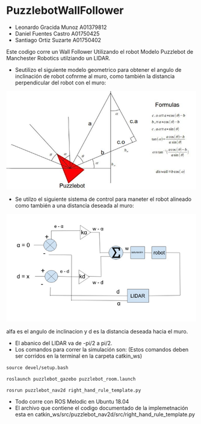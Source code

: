 # PuzzlebotWallFollower

- Leonardo Gracida Munoz A01379812
- Daniel Fuentes Castro A01750425
- Santiago Ortiz Suzarte A01750402

Este codigo corre un Wall Follower Utilizando el robot Modelo Puzzlebot de Manchester Robotics utilziando un LIDAR.

- Seutilizo el siguiente modelo geometrico para obtener el angulo de inclinación de robot cofnrme al muro, como también la distancia perpendicular del robot con el muro: <br>

![alt text](modelo_geometrico.jpeg)<br>

- Se utilzo el siguiente sistema de control para maneter el robot alineado como también a una distancia deseada al muro:<br>

![alt text](sistema_control.jpeg)<br>

alfa es el angulo de inclinacion y d es la distancia deseada hacia el muro.
- El abanico del LIDAR va de -pi/2 a pi/2.
- Los comandos para correr la simulación son: (Estos comandos deben ser corridos en la terminal en la carpeta catkin_ws)
```
source devel/setup.bash
```
```
roslaunch puzzlebot_gazebo puzzlebot_room.launch
```
```
rosrun puzzlebot_nav2d right_hand_rule_template.py 
```
- Todo corre con ROS Melodic en Ubuntu 18.04
- El archivo que contiene el codigo documentado de la implemetnación esta en catkin_ws/src/puzzlebot_nav2d/src/right_hand_rule_template.py



